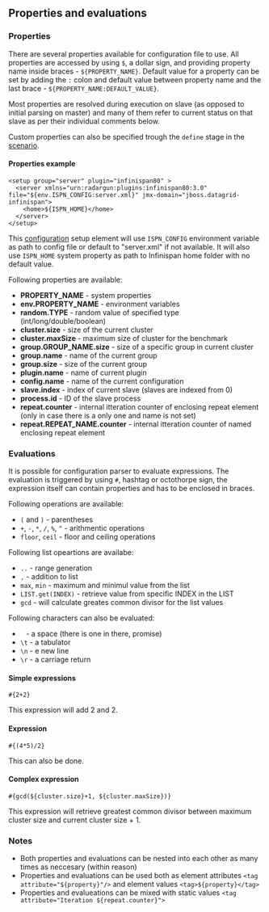---
---

Properties and evaluations
--------------------------

### Properties

There are several properties available for configuration file to use. All properties are accessed by using `$`, a dollar sign, and providing property name inside braces - `${PROPERTY_NAME}`. Default value for a property can be set by adding the `:` colon and default value between property name and the last brace -  `${PROPERTY_NAME:DEFAULT_VALUE}`.
  
Most properties are resolved during execution on slave (as opposed to initial parsing on master) and many of them refer to current status on that slave as per their individual comments below. 
  
Custom properties can also be specified trough the `define` stage in the [scenario](./scenario.html).

#### Properties example

    <setup group="server" plugin="infinispan80" >
      <server xmlns="urn:radargun:plugins:infinispan80:3.0" file="${env.ISPN_CONFIG:server.xml}" jmx-domain="jboss.datagrid-infinispan">
        <home>${ISPN_HOME}</home>
      </server>
    </setup>

This [configuration](./configurations.html) setup element will use `ISPN_CONFIG` environment variable as path to config file or default to "server.xml" if not available. It will also use `ISPN_HOME` system property as path to Infinispan home folder with no default value.
  
Following properties are available:
* **PROPERTY_NAME**		- system properties
* **env.PROPERTY_NAME**		- environment variables
* **random.TYPE**		- random value of specified type (int/long/double/boolean)
* **cluster.size**		- size of the current cluster
* **cluster.maxSize**		- maximum size of cluster for the benchmark
* **group.GROUP_NAME.size**	- size of a specific group in current cluster
* **group.name**		- name of the current group
* **group.size**		- size of the current group
* **plugin.name**		- name of current plugin
* **config.name**		- name of the current configuration
* **slave.index**		- index of current slave (slaves are indexed from 0)
* **process.id**		- ID of the slave process
* **repeat.counter**		- internal itteration counter of enclosing repeat element (only in case there is a only one and name is not set)
* **repeat.REPEAT_NAME.counter**	- internal itteration counter of named enclosing repeat element

### Evaluations

It is possible for configuration parser to evaluate expressions. The evaluation is triggered by using `#`, hashtag or octothorpe sign, the expression itself can contain properties and has to be enclosed in braces.  
  
Following operations are available:
* `(` and `)`	- parentheses
* `+`, `-`,  `*`, `/`, `%`, `^`	- arithmentic operations
* `floor`, `ceil` - floor and ceiling operations

Following list opeartions are availabe:
* `..`	- range generation
* `,`	- addition to list
* `max`, `min`	- maximum and minimul value from the list
* `LIST.get(INDEX)`	- retrieve value from specific INDEX in the LIST
* `gcd`	- will calculate greates common divisor for the list values

Following characters can also be evaluated:
* ` `	- a space (there is one in there, promise)
* `\t`	- a tabulator
* `\n`	- e new line
* `\r`	- a carriage return


#### Simple expressions

    #{2+2}

This expression will add 2 and 2.

#### Expression

    #{(4*5)/2}

This can also be done.

#### Complex expression

    #{gcd(${cluster.size}+1, ${cluster.maxSize})}

This expression will retrieve greatest common divisor between maximum cluster size and current cluster size + 1.

### Notes
* Both properties and evaluations can be nested into each other as many times as neccesary (within reason)
* Properties and evaluations can be used both as element attributes `<tag attribute="${property}"/>` and element values `<tag>${property}</tag>`
* Properties and evalueations can be mixed with static values `<tag attribute="Iteration ${repeat.counter}">`